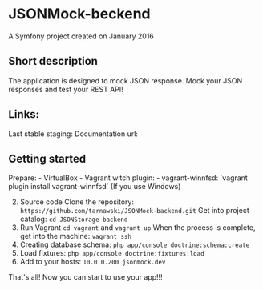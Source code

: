 JSONMock-beckend
====================

A Symfony project created on January 2016

<h2>Short description</h2>
The application is designed to mock JSON response.
Mock your JSON responses and test your REST API!

<h2>Links:</h2>
Last stable staging:
Documentation url:
 
<h2>Getting started</h2>
Prepare: 
- VirtualBox
- Vagrant witch plugin:
    - vagrant-winnfsd: `vagrant plugin install vagrant-winnfsd` (If you use Windows)

2. Source code
Clone the repository:
`https://github.com/tarnawski/JSONMock-backend.git`
Get into project catalog:
`cd JSONStorage-backend`
3. Run Vagrant
`cd vagrant` and `vagrant up`
When the process is complete, get into the machine:
`vagrant ssh`
4. Creating database schema:
`php app/console doctrine:schema:create`
5. Load fixtures:
`php app/console doctrine:fixtures:load`
6. Add to your hosts:
`10.0.0.200 jsonmock.dev`

That's all! Now you can start to use your app!!!